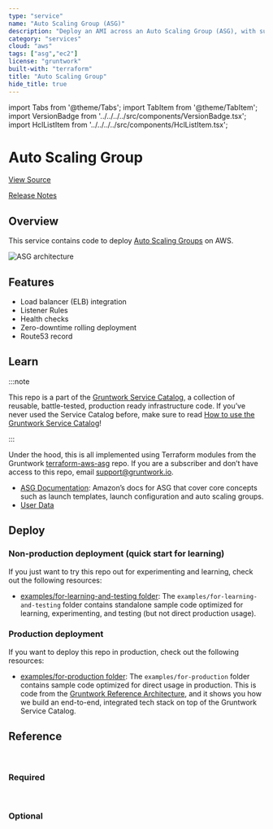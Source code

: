 ```yaml
---
type: "service"
name: "Auto Scaling Group (ASG)"
description: "Deploy an AMI across an Auto Scaling Group (ASG), with support for zero-downtime, rolling deployment, load balancing, health checks, service discovery, and auto scaling."
category: "services"
cloud: "aws"
tags: ["asg","ec2"]
license: "gruntwork"
built-with: "terraform"
title: "Auto Scaling Group"
hide_title: true
---
```


import Tabs from '@theme/Tabs';
import TabItem from '@theme/TabItem';
import VersionBadge from '../../../../src/components/VersionBadge.tsx';
import HclListItem from '../../../../src/components/HclListItem.tsx';

<VersionBadge version="0.85.0" lastModifiedVersion="0.85.0"/>

# Auto Scaling Group


<a href="https://github.com/gruntwork-io/terraform-aws-service-catalog/tree/master/modules/services/asg-service" className="link-button">View Source</a>

<a href="https://github.com/gruntwork-io/terraform-aws-service-catalog/releases?q=services%2Fasg-service" className="link-button" title="Release notes for only the service catalog versions which impacted this service.">Release Notes</a>

## Overview

This service contains code to deploy [Auto Scaling Groups](https://aws.amazon.com/ec2/autoscaling/) on AWS.

![ASG architecture](/img/reference/services/app-orchestration/asg-architecture.png)

## Features

*   Load balancer (ELB) integration
*   Listener Rules
*   Health checks
*   Zero-downtime rolling deployment
*   Route53 record

## Learn

:::note

This repo is a part of the [Gruntwork Service Catalog](https://github.com/gruntwork-io/terraform-aws-service-catalog/),
a collection of reusable, battle-tested, production ready infrastructure code.
If you’ve never used the Service Catalog before, make sure to read
[How to use the Gruntwork Service Catalog](https://docs.gruntwork.io/reference/services/intro/overview)!

:::

Under the hood, this is all implemented using Terraform modules from the Gruntwork
[terraform-aws-asg](https://github.com/gruntwork-io/terraform-aws-asg) repo. If you are a subscriber and don’t have
access to this repo, email <support@gruntwork.io>.

*   [ASG Documentation](https://docs.aws.amazon.com/autoscaling/ec2/userguide/what-is-amazon-ec2-auto-scaling.html):
    Amazon’s docs for ASG that cover core concepts such as launch templates, launch configuration and auto scaling groups.
*   [User Data](https://github.com/gruntwork-io/terraform-aws-service-catalog/tree/master/modules/services/asg-service/core-concepts.md)

## Deploy

### Non-production deployment (quick start for learning)

If you just want to try this repo out for experimenting and learning, check out the following resources:

*   [examples/for-learning-and-testing folder](https://github.com/gruntwork-io/terraform-aws-service-catalog/tree/master/examples/for-learning-and-testing): The
    `examples/for-learning-and-testing` folder contains standalone sample code optimized for learning, experimenting, and
    testing (but not direct production usage).

### Production deployment

If you want to deploy this repo in production, check out the following resources:

*   [examples/for-production folder](https://github.com/gruntwork-io/terraform-aws-service-catalog/tree/master/examples/for-production): The `examples/for-production` folder contains sample code
    optimized for direct usage in production. This is code from the
    [Gruntwork Reference Architecture](https://gruntwork.io/reference-architecture/), and it shows you how we build an
    end-to-end, integrated tech stack on top of the Gruntwork Service Catalog.

## Reference

<Tabs>
<TabItem value="inputs" label="Inputs" default>

<br/>

### Required

<HclListItem name="ami" requirement="required" description="The ID of the AMI to run on each instance in the ASG. The AMI needs to have `ec2-baseline` installed, since by default it will run `<a href=#start_ec2_baseline><code>start_ec2_baseline</code></a>` on the User Data." type="string"/>

<HclListItem name="ami_filters" requirement="required" description="Properties on the AMI that can be used to lookup a prebuilt AMI for use with the Bastion Host. You can build the AMI using the Packer template bastion-host.json. Only used if var.ami is null. One of var.ami or <a href=#ami_filters><code>ami_filters</code></a> is required. Set to null if passing the ami ID directly." type="object" typeDetails="object({
    # List of owners to limit the search. Set to null if you do not wish to limit the search by AMI owners.
    owners = list(string)
    # Name/Value pairs to filter the AMI off of. There are several valid keys, for a full reference, check out the
    # documentation for describe-images in the AWS CLI reference
    # (https://docs.aws.amazon.com/cli/latest/reference/ec2/describe-images.html).
    filters = list(object({
      name   = string
      values = list(string)
    }))
  })"/>

<HclListItem name="instance_type" requirement="required" description="The type of instance to run in the ASG (e.g. t3.medium)" type="string"/>

<HclListItem name="max_size" requirement="required" description="The maximum number of EC2 Instances to run in this ASG" type="number"/>

<HclListItem name="min_elb_capacity" requirement="required" description="Wait for this number of EC2 Instances to show up healthy in the load balancer on creation." type="number"/>

<HclListItem name="min_size" requirement="required" description="The minimum number of EC2 Instances to run in this ASG" type="number"/>

<HclListItem name="name" requirement="required" description="The name for the ASG and all other resources created by these templates." type="string"/>

<HclListItem name="subnet_ids" requirement="required" description="The list of IDs of the subnets in which to deploy ASG. The list must only contain subnets in <a href=#vpc_id><code>vpc_id</code></a>." type="list" typeDetails="list(string)"/>

<HclListItem name="vpc_id" requirement="required" description="The ID of the VPC in which to deploy the Auto Scaling Group" type="string"/>


<br/>


### Optional

<HclListItem name="alarm_sns_topic_arns_us_east_1" requirement="optional" description="A list of SNS topic ARNs to notify when the health check changes to ALARM, OK, or <a href=#INSUFFICIENT_DATA><code>INSUFFICIENT_DATA</code></a> state. Note: these SNS topics MUST be in us-east-1! This is because Route 53 only sends CloudWatch metrics to us-east-1, so we must create the alarm in that region, and therefore, can only notify SNS topics in that region." type="list" typeDetails="list(string)" defaultValue="[]"/>

<HclListItem name="alarms_sns_topic_arn" requirement="optional" description="The ARNs of SNS topics where CloudWatch alarms (e.g., for CPU, memory, and disk space usage) should send notifications. Also used for the alarms if the Jenkins backup job fails." type="list" typeDetails="list(string)" defaultValue="[]"/>

<HclListItem name="allow_inbound_from_cidr_blocks" requirement="optional" description="The CIDR blocks from which to allow access to the ports in <a href=#server_ports><code>server_ports</code></a>" type="list" typeDetails="list(string)" defaultValue="[]"/>

<HclListItem name="allow_inbound_from_security_group_ids" requirement="optional" description="The security group IDs from which to allow access to the ports in <a href=#server_ports><code>server_ports</code></a>" type="list" typeDetails="list(string)" defaultValue="[]"/>

<HclListItem name="allow_ssh_from_cidr_blocks" requirement="optional" description="The CIDR blocks from which to allow SSH access" type="list" typeDetails="list(string)" defaultValue="[]"/>

<HclListItem name="allow_ssh_security_group_ids" requirement="optional" description="The security group IDs from which to allow SSH access" type="list" typeDetails="list(string)" defaultValue="[]"/>

<HclListItem name="cloud_init_parts" requirement="optional" description="Cloud init scripts to run on the ASG instances during boot. See the part blocks in https://www.terraform.io/docs/providers/template/d/<a href=#cloudinit_config><code>cloudinit_config</code></a>.html for syntax" type="map" typeDetails="map(object({
    filename     = string
    content_type = string
    content      = string
  }))" defaultValue="{}"/>

<HclListItem name="cloudwatch_log_group_kms_key_id" requirement="optional" description="The ID (ARN, alias ARN, AWS ID) of a customer managed KMS Key to use for encrypting log data." type="string" defaultValue="null"/>

<HclListItem name="cloudwatch_log_group_retention_in_days" requirement="optional" description="The number of days to retain log events in the log group. Refer to https://registry.terraform.io/providers/hashicorp/aws/latest/docs/resources/<a href=#cloudwatch_log_group><code>cloudwatch_log_group</code></a>#<a href=#retention_in_days><code>retention_in_days</code></a> for all the valid values. When null, the log events are retained forever." type="number" defaultValue="null"/>

<HclListItem name="cloudwatch_log_group_tags" requirement="optional" description="Tags to apply on the CloudWatch Log Group, encoded as a map where the keys are tag keys and values are tag values." type="map" typeDetails="map(string)" defaultValue="null"/>

<HclListItem name="create_route53_entry" requirement="optional" description="Set to true to create a DNS A record in Route 53 for this service." type="bool" defaultValue="false"/>

<HclListItem name="custom_tags" requirement="optional" description="A list of custom tags to apply to the EC2 Instances in this ASG. Each item in this list should be a map with the parameters key, value, and <a href=#propagate_at_launch><code>propagate_at_launch</code></a>." type="list" typeDetails="list(object({
    key                 = string
    value               = string
    propagate_at_launch = bool
  }))" defaultValue="[]"/>

<HclListItem name="default_forward_target_group_arns" requirement="optional" description="The ARN of the Target Group to which to route traffic." type="list" typeDetails="list(any)" defaultValue="[]"/>

<HclListItem name="default_user" requirement="optional" description="The default OS user for the service AMI. For example, for AWS Ubuntu AMIs, the default OS user is 'ubuntu'." type="string" defaultValue="ubuntu"/>

<HclListItem name="desired_capacity" requirement="optional" description="The desired number of EC2 Instances to run in the ASG initially. Note that auto scaling policies may change this value. If you're using auto scaling policies to dynamically resize the cluster, you should actually leave this value as null." type="number" defaultValue="null"/>

<HclListItem name="domain_name" requirement="optional" description="The domain name to register in <a href=#hosted_zone_id><code>hosted_zone_id</code></a> (e.g. foo.example.com). Only used if <a href=#create_route53_entry><code>create_route53_entry</code></a> is true." type="string" defaultValue="null"/>

<HclListItem name="enable_cloudwatch_alarms" requirement="optional" description="Set to true to enable several basic CloudWatch alarms around CPU usage, memory usage, and disk space usage. If set to true, make sure to specify SNS topics to send notifications to using <a href=#alarms_sns_topic_arn><code>alarms_sns_topic_arn</code></a>." type="bool" defaultValue="true"/>

<HclListItem name="enable_cloudwatch_log_aggregation" requirement="optional" description="Set to true to add AIM permissions to send logs to CloudWatch. This is useful in combination with https://github.com/gruntwork-io/terraform-aws-monitoring/tree/master/modules/logs/cloudwatch-log-aggregation-scripts to do log aggregation in CloudWatch." type="bool" defaultValue="true"/>

<HclListItem name="enable_cloudwatch_metrics" requirement="optional" description="Set to true to add IAM permissions to send custom metrics to CloudWatch. This is useful in combination with https://github.com/gruntwork-io/terraform-aws-monitoring/tree/master/modules/agents/cloudwatch-agent to get memory and disk metrics in CloudWatch for your Auto Scaling Group" type="bool" defaultValue="true"/>

<HclListItem name="enable_fail2ban" requirement="optional" description="Enable fail2ban to block brute force log in attempts. Defaults to true" type="bool" defaultValue="true"/>

<HclListItem name="enable_ip_lockdown" requirement="optional" description="Enable ip-lockdown to block access to the instance metadata. Defaults to true" type="bool" defaultValue="true"/>

<HclListItem name="enable_route53_health_check" requirement="optional" description="If set to true, use Route 53 to perform health checks on <a href=#domain_name><code>domain_name</code></a>." type="bool" defaultValue="false"/>

<HclListItem name="enabled_metrics" requirement="optional" description="A list of metrics the ASG should enable for monitoring all instances in a group. The allowed values are GroupMinSize, GroupMaxSize, GroupDesiredCapacity, GroupInServiceInstances, GroupPendingInstances, GroupStandbyInstances, GroupTerminatingInstances, GroupTotalInstances." type="list" typeDetails="list(string)" defaultValue="[]"/>

<HclListItem name="external_account_ssh_grunt_role_arn" requirement="optional" description="Since our IAM users are defined in a separate AWS account, this variable is used to specify the ARN of an IAM role that allows ssh-grunt to retrieve IAM group and public SSH key info from that account." type="string" defaultValue=""/>

<HclListItem name="fixed_response_listener_rules" requirement="optional" description="Listener rules for a fixed-response action. See comments below for information about the parameters." type="map" typeDetails="map(any)" defaultValue="{}"/>

<HclListItem name="forward_listener_rules" requirement="optional" description="Listener rules for a forward action that distributes requests among one or more target groups. By default, sends traffic to the target groups created for the ports in <a href=#server_ports><code>server_ports</code></a>. See comments below for information about the parameters." type="any" defaultValue="{}"/>

<HclListItem name="health_check_grace_period" requirement="optional" description="Time, in seconds, after an EC2 Instance comes into service before checking health." type="number" defaultValue="300"/>

<HclListItem name="hosted_zone_id" requirement="optional" description="The ID of the Route 53 Hosted Zone in which to create a DNS A record for the Auto Scaling Group. Optional if <a href=#create_route53_entry><code>create_route53_entry</code></a> = false." type="string" defaultValue="null"/>

<HclListItem name="iam_policy" requirement="optional" description="An object defining the policy to attach to `<a href=#iam_role_name><code>iam_role_name</code></a>` if the IAM role is going to be created. Accepts a map of objects, where the map keys are sids for IAM policy statements, and the object fields are the resources, actions, and the effect ('Allow' or 'Deny') of the statement. Ignored if `<a href=#iam_role_arn><code>iam_role_arn</code></a>` is provided. Leave as null if you do not wish to use IAM role with Service Accounts." type="map" typeDetails="map(object({
    resources = list(string)
    actions   = list(string)
    effect    = string
  }))" defaultValue="null"/>

<HclListItem name="key_pair_name" requirement="optional" description="The name of a Key Pair that can be used to SSH to the EC2 Instances in the ASG. Set to null if you don't want to enable Key Pair auth." type="string" defaultValue="null"/>

<HclListItem name="lb_hosted_zone_id" requirement="optional" description="The ID of the Route 53 Hosted Zone in which to create a DNS A record for the Auto Scaling Group. Optional if <a href=#create_route53_entry><code>create_route53_entry</code></a> = false." type="string" defaultValue="null"/>

<HclListItem name="listener_arns" requirement="optional" description="A map of all the listeners on the load balancer. The keys should be the port numbers and the values should be the ARN of the listener for that port." type="map" typeDetails="map(string)" defaultValue="{}"/>

<HclListItem name="listener_ports" requirement="optional" description="The ports the ALB listens on for requests" type="list" typeDetails="list(number)" defaultValue="[]"/>

<HclListItem name="load_balancers" requirement="optional" description="A list of Elastic Load Balancer (ELB) names to associate with this ASG. If you're using the Application Load Balancer (ALB), see <a href=#target_group_arns><code>target_group_arns</code></a>." type="list" typeDetails="list(string)" defaultValue="[]"/>

<HclListItem name="metadata_users" requirement="optional" description="List of users on the ASG EC2 instances that should be permitted access to the EC2 metadata." type="list" typeDetails="list(string)" defaultValue="[]"/>

<HclListItem name="original_lb_dns_name" requirement="optional" description="The DNS name that was assigned by AWS to the load balancer upon creation" type="string" defaultValue="null"/>

<HclListItem name="redirect_listener_rules" requirement="optional" description="Listener rules for a redirect action. See comments below for information about the parameters." type="map" typeDetails="map(any)" defaultValue="{}"/>

<HclListItem name="route53_health_check_provider_external_id" requirement="optional" description="The optional <a href=#external_id><code>external_id</code></a> to be used in the us-east-1 provider block defined in the route53-health-check-alarms module.  This module configures its own AWS provider to ensure resources are created in us-east-1." type="string" defaultValue="null"/>

<HclListItem name="route53_health_check_provider_profile" requirement="optional" description="The optional AWS profile to be used in the us-east-1 provider block defined in the route53-health-check-alarms module.  This module configures its own AWS provider to ensure resources are created in us-east-1." type="string" defaultValue="null"/>

<HclListItem name="route53_health_check_provider_role_arn" requirement="optional" description="The optional <a href=#role_arn><code>role_arn</code></a> to be used in the us-east-1 provider block defined in the route53-health-check-alarms module.  This module configures its own AWS provider to ensure resources are created in us-east-1." type="string" defaultValue="null"/>

<HclListItem name="route53_health_check_provider_session_name" requirement="optional" description="The optional <a href=#session_name><code>session_name</code></a> to be used in the us-east-1 provider block defined in the route53-health-check-alarms module.  This module configures its own AWS provider to ensure resources are created in us-east-1." type="string" defaultValue="null"/>

<HclListItem name="route53_health_check_provider_shared_credentials_file" requirement="optional" description="The optional path to a credentials file used in the us-east-1 provider block defined in the route53-health-check-alarms module.  This module configures its own AWS provider to ensure resources are created in us-east-1." type="string" defaultValue="null"/>

<HclListItem name="secrets_access" requirement="optional" description="A list of ARNs of Secrets Manager secrets that the task should have permissions to read. The IAM role for the task will be granted `secretsmanager:GetSecretValue` for each secret in the list. The ARN can be either the complete ARN, including the randomly generated suffix, or the ARN without the suffix. If the latter, the module will look up the full ARN automatically. This is helpful in cases where you don't yet know the randomly generated suffix because the rest of the ARN is a predictable value." type="list" typeDetails="list(string)" defaultValue="[]"/>

<HclListItem name="server_ports" requirement="optional" description="The ports the EC2 instances listen on for requests. A Target Group will be created for each port and any rules specified in <a href=#forward_rules><code>forward_rules</code></a> will forward traffic to these Target Groups." type="any" defaultValue="{}"/>

<HclListItem name="should_create_cloudwatch_log_group" requirement="optional" description="When true, precreate the CloudWatch Log Group to use for log aggregation from the EC2 instances. This is useful if you wish to customize the CloudWatch Log Group with various settings such as retention periods and KMS encryption. When false, the CloudWatch agent will automatically create a basic log group to use." type="bool" defaultValue="true"/>

<HclListItem name="ssh_grunt_iam_group" requirement="optional" description="If you are using ssh-grunt, this is the name of the IAM group from which users will be allowed to SSH to the instances. To omit this variable, set it to an empty string (do NOT use null, or Terraform will complain)." type="string" defaultValue="ssh-grunt-sudo-users"/>

<HclListItem name="ssh_grunt_iam_group_sudo" requirement="optional" description="If you are using ssh-grunt, this is the name of the IAM group from which users will be allowed to SSH to the instances with sudo permissions. To omit this variable, set it to an empty string (do NOT use null, or Terraform will complain)." type="string" defaultValue="ssh-grunt-sudo-users"/>

<HclListItem name="ssh_port" requirement="optional" description="The port at which SSH will be allowed from <a href=#allow_ssh_from_cidr_blocks><code>allow_ssh_from_cidr_blocks</code></a> and <a href=#allow_ssh_security_group_ids><code>allow_ssh_security_group_ids</code></a>" type="string" defaultValue="22"/>

<HclListItem name="tag_asg_id_key" requirement="optional" description="The key for the tag that will be used to associate a unique identifier with this ASG. This identifier will persist between redeploys of the ASG, even though the underlying ASG is being deleted and replaced with a different one." type="string" defaultValue="AsgId"/>

<HclListItem name="termination_policies" requirement="optional" description="A list of policies to decide how the instances in the auto scale group should be terminated. The allowed values are OldestInstance, NewestInstance, OldestLaunchConfiguration, ClosestToNextInstanceHour, Default." type="list" typeDetails="list(string)" defaultValue="[]"/>

<HclListItem name="use_elb_health_checks" requirement="optional" description="Whether or not ELB or ALB health checks should be enabled. If set to true, the <a href=#load_balancers><code>load_balancers</code></a> or <a href=#target_groups_arns><code>target_groups_arns</code></a> variable should be set depending on the load balancer type you are using. Useful for testing connectivity before health check endpoints are available." type="bool" defaultValue="true"/>

<HclListItem name="use_managed_iam_policies" requirement="optional" description="When true, all IAM policies will be managed as dedicated policies rather than inline policies attached to the IAM roles. Dedicated managed policies are friendlier to automated policy checkers, which may scan a single resource for findings. As such, it is important to avoid inline policies when targeting compliance with various security standards." type="bool" defaultValue="true"/>

<HclListItem name="wait_for_capacity_timeout" requirement="optional" description="A maximum duration that Terraform should wait for the EC2 Instances to be healthy before timing out." type="string" defaultValue="10m"/>

</TabItem>
<TabItem value="outputs" label="Outputs">

<br/>

<HclListItem name="asg_name" requirement="required" description="The name of the auto scaling group."/>

<HclListItem name="asg_unique_id" requirement="required" description="A unique ID common to all ASGs used for <a href=#get_desired_capacity><code>get_desired_capacity</code></a> on new deploys."/>

<HclListItem name="fully_qualified_domain_name" requirement="required" description="The Fully Qualified Domain Name built using the zone domain and name."/>

<HclListItem name="launch_configuration_id" requirement="required" description="The ID of the launch configuration used for the ASG."/>

<HclListItem name="launch_configuration_name" requirement="required" description="The name of the launch configuration used for the ASG."/>

<HclListItem name="lb_listener_rule_fixed_response_arns" requirement="required" description="The ARNs of the rules of type fixed-response. The key is the same key of the rule from the `<a href=#fixed_response_rules><code>fixed_response_rules</code></a>` variable."/>

<HclListItem name="lb_listener_rule_forward_arns" requirement="required" description="The ARNs of the rules of type forward. The key is the same key of the rule from the `<a href=#forward_rules><code>forward_rules</code></a>` variable."/>

<HclListItem name="lb_listener_rule_redirect_arns" requirement="required" description="The ARNs of the rules of type redirect. The key is the same key of the rule from the `<a href=#redirect_rules><code>redirect_rules</code></a>` variable."/>

<HclListItem name="security_group_id" requirement="required" description="The ID of the Security Group that belongs to the ASG."/>

</TabItem>
</Tabs>


<!-- ##DOCS-SOURCER-START
{"sourcePlugin":"service-catalog-api","hash":"1c52a7c3b98dd433b47dd1fa6559b07d"}
##DOCS-SOURCER-END -->
